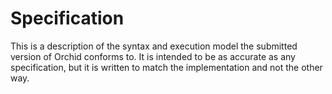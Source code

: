 # Specification

This is a description of the syntax and execution model the submitted version of Orchid conforms to. It is intended to be as accurate as any specification, but it is written to match the implementation and not the other way.